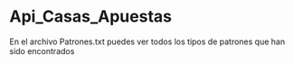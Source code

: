 # Api_Casas_Apuestas

En el archivo Patrones.txt puedes ver todos los tipos de patrones que han sido encontrados
